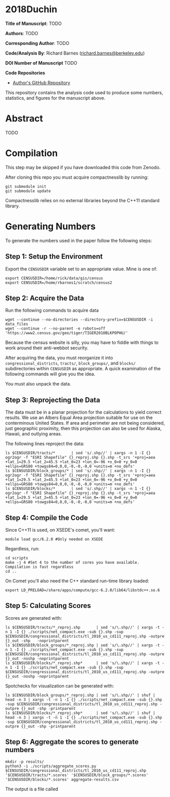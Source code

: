 2018Duchin
==========

**Title of Manuscript**:
TODO

**Authors**: TODO

**Corresponding Author**: TODO

**Code/Analysis By**: Richard Barnes (richard.barnes@berkeley.edu)

**DOI Number of Manuscript**
TODO

**Code Repositories**
 * [Author's GitHub Repository](https://github.com/r-barnes/2018Duchin)

This repository contains the analysis code used to produce some numbers,
statistics, and figures for the manuscript above.



Abstract
========

TODO



Compilation
===========

This step may be skipped if you have downloaded this code from Zenodo.

After cloning this repo you must acquire compactnesslib by running:

    git submodule init
    git submodule update

Compactnesslib relies on no external libraries beyond the C++11 standard
library.



Generating Numbers
==================

To generate the numbers used in the paper follow the following steps:


Step 1: Setup the Environment
-----------------------------

Export the `CENSUSDIR` variable set to an appropriate value. Mine is one of:

    export CENSUSDIR=/home/rick/data/gis/census
    export CENSUSDIR=/home/rbarnes1/scratch/census2


Step 2: Acquire the Data
-----------------------------

Run the following commands to acquire data

    wget --continue --no-directories --directory-prefix=$CENSUSDIR -i data_files
    wget --continue -r --no-parent -e robots=off 'https://www2.census.gov/geo/tiger/TIGER2010BLKPOPHU/'

Because the census website is silly, you may have to fiddle with things to work
around their anti-webbot security.

After acquiring the data, you must reorganize it into `congressional_districts`,
`tracts/`, `block_groups/`, and `blocks/` subdirectories within `CENSUSDIR` as
appropriate. A quick examination of the following commands will give you the
idea.

You must also unpack the data.

Step 3: Reprojecting the Data
-----------------------------

The data must be in a planar projection for the calculations to yield correct
results. We use an Albers Equal Area projection suitable for use on the
conterminous United States. If area and perimeter are not being considered, just
geographic proximity, then this projection can also be used for Alaska, Hawaii,
and outlying areas.

The following lines reproject the data:

    ls $CENSUSDIR/tracts/*       | sed 's/.shp//' | xargs -n 1 -I {} ogr2ogr -f "ESRI Shapefile" {}_reproj.shp {}.shp -t_srs '+proj=aea +lat_1=29.5 +lat_2=45.5 +lat_0=23 +lon_0=-96 +x_0=0 +y_0=0 +ellps=GRS80 +towgs84=0,0,0,-0,-0,-0,0 +units=m +no_defs'
    ls $CENSUSDIR/block_groups/* | sed 's/.shp//' | xargs -n 1 -I {} ogr2ogr -f "ESRI Shapefile" {}_reproj.shp {}.shp -t_srs '+proj=aea +lat_1=29.5 +lat_2=45.5 +lat_0=23 +lon_0=-96 +x_0=0 +y_0=0 +ellps=GRS80 +towgs84=0,0,0,-0,-0,-0,0 +units=m +no_defs'
    ls $CENSUSDIR/blocks/*       | sed 's/.shp//' | xargs -n 1 -I {} ogr2ogr -f "ESRI Shapefile" {}_reproj.shp {}.shp -t_srs '+proj=aea +lat_1=29.5 +lat_2=45.5 +lat_0=23 +lon_0=-96 +x_0=0 +y_0=0 +ellps=GRS80 +towgs84=0,0,0,-0,-0,-0,0 +units=m +no_defs'


Step 4: Compile the Code
-----------------------------

Since C++11 is used, on XSEDE's comet, you'll want:

    module load gcc/6.2.0 #Only needed on XSEDE

Regardless, run:

    cd scripts
    make -j 4 #Set 4 to the number of cores you have available. Compilation is fast regardless
    cd ..

On Comet you'll also need the C++ standard run-time library loaded:

    export LD_PRELOAD=/share/apps/compute/gcc-6.2.0/lib64/libstdc++.so.6


Step 5: Calculating Scores
-----------------------------

Scores are generated with:

    ls $CENSUSDIR/tracts/*_reproj.shp       | sed 's/\.shp//' | xargs -t -n 1 -I {} ./scripts/net_compact.exe -sub {}.shp -sup $CENSUSDIR/congressional_districts/tl_2010_us_cd111_reproj.shp -outpre {}_out -shp   -noprintparent
    ls $CENSUSDIR/block_groups/*_reproj.shp | sed 's/\.shp//' | xargs -t -n 1 -I {} ./scripts/net_compact.exe -sub {}.shp -sup $CENSUSDIR/congressional_districts/tl_2010_us_cd111_reproj.shp -outpre {}_out -noshp -noprintparent
    ls $CENSUSDIR/blocks/*_reproj.shp*      | sed 's/\.shp//' | xargs -t -n 1 -I {} ./scripts/net_compact.exe -sub {}.shp -sup $CENSUSDIR/congressional_districts/tl_2010_us_cd111_reproj.shp -outpre {}_out -noshp -noprintparent

Spotchecks for visualization can be generated with:

    ls $CENSUSDIR/block_groups/*_reproj.shp | sed 's/\.shp//' | shuf | head -n 3 | xargs -t -n 1 -I {} ./scripts/net_compact.exe -sub {}.shp -sup $CENSUSDIR/congressional_districts/tl_2010_us_cd111_reproj.shp -outpre {}_out -shp -printparent
    ls $CENSUSDIR/blocks/*_reproj.shp*      | sed 's/\.shp//' | shuf | head -n 3 | xargs -t -n 1 -I {} ./scripts/net_compact.exe -sub {}.shp -sup $CENSUSDIR/congressional_districts/tl_2010_us_cd111_reproj.shp -outpre {}_out -shp -printparent


Step 6: Aggregate the scores to generate numbers
------------------------------------------------

    mkdir -p results/
    python3 -i ./scripts/aggregate_scores.py $CENSUSDIR/congressional_districts/tl_2010_us_cd111_reproj.shp '$CENSUSDIR/tracts/*.scores' '$CENSUSDIR/block_groups/*.scores' '$CENSUSDIR/blocks/*.scores' aggregate-results.csv

The output is a file called 